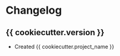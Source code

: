 Changelog
=========

{{ cookiecutter.version }}
------

  - Created {{ cookiecutter.project_name }}
